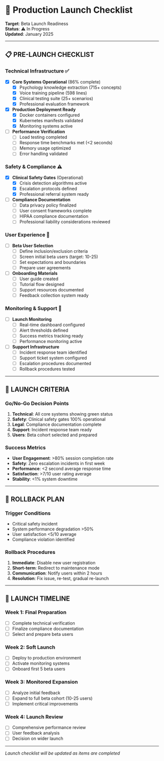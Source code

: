 # 🚀 Production Launch Checklist

**Target**: Beta Launch Readiness  
**Status**: ⚠️ In Progress  
**Updated**: January 2025  

---

## 📋 **PRE-LAUNCH CHECKLIST**

### **Technical Infrastructure** ✅ 
- [x] **Core Systems Operational** (86% complete)
  - [x] Psychology knowledge extraction (715+ concepts)
  - [x] Voice training pipeline (598 lines)
  - [x] Clinical testing suite (25+ scenarios)
  - [x] Professional evaluation framework
- [x] **Production Deployment Ready**
  - [x] Docker containers configured
  - [x] Kubernetes manifests validated
  - [x] Monitoring systems active
- [ ] **Performance Verification**
  - [ ] Load testing completed
  - [ ] Response time benchmarks met (<2 seconds)
  - [ ] Memory usage optimized
  - [ ] Error handling validated

### **Safety & Compliance** ⚠️
- [x] **Clinical Safety Gates** (Operational)
  - [x] Crisis detection algorithms active
  - [x] Escalation protocols defined
  - [x] Professional referral system ready
- [ ] **Compliance Documentation**
  - [ ] Data privacy policy finalized
  - [ ] User consent frameworks complete
  - [ ] HIPAA compliance documentation
  - [ ] Professional liability considerations reviewed

### **User Experience** 🔄
- [ ] **Beta User Selection**
  - [ ] Define inclusion/exclusion criteria
  - [ ] Screen initial beta users (target: 10-25)
  - [ ] Set expectations and boundaries
  - [ ] Prepare user agreements
- [ ] **Onboarding Materials**
  - [ ] User guide created
  - [ ] Tutorial flow designed
  - [ ] Support resources documented
  - [ ] Feedback collection system ready

### **Monitoring & Support** 🔄
- [ ] **Launch Monitoring**
  - [ ] Real-time dashboard configured
  - [ ] Alert thresholds defined
  - [ ] Success metrics tracking ready
  - [ ] Performance monitoring active
- [ ] **Support Infrastructure**
  - [ ] Incident response team identified
  - [ ] Support ticket system configured
  - [ ] Escalation procedures documented
  - [ ] Rollback procedures tested

---

## 🎯 **LAUNCH CRITERIA**

### **Go/No-Go Decision Points**
1. **Technical**: All core systems showing green status
2. **Safety**: Clinical safety gates 100% operational
3. **Legal**: Compliance documentation complete
4. **Support**: Incident response team ready
5. **Users**: Beta cohort selected and prepared

### **Success Metrics**
- **User Engagement**: >80% session completion rate
- **Safety**: Zero escalation incidents in first week
- **Performance**: <2 second average response time
- **Satisfaction**: >7/10 user rating average
- **Stability**: <1% system downtime

---

## 🚨 **ROLLBACK PLAN**

### **Trigger Conditions**
- Critical safety incident
- System performance degradation >50%
- User satisfaction <5/10 average
- Compliance violation identified

### **Rollback Procedures**
1. **Immediate**: Disable new user registration
2. **Short-term**: Redirect to maintenance mode
3. **Communication**: Notify users within 2 hours
4. **Resolution**: Fix issue, re-test, gradual re-launch

---

## 📅 **LAUNCH TIMELINE**

### **Week 1: Final Preparation**
- [ ] Complete technical verification
- [ ] Finalize compliance documentation
- [ ] Select and prepare beta users

### **Week 2: Soft Launch**
- [ ] Deploy to production environment
- [ ] Activate monitoring systems
- [ ] Onboard first 5 beta users

### **Week 3: Monitored Expansion**
- [ ] Analyze initial feedback
- [ ] Expand to full beta cohort (10-25 users)
- [ ] Implement critical improvements

### **Week 4: Launch Review**
- [ ] Comprehensive performance review
- [ ] User feedback analysis
- [ ] Decision on wider launch

---

*Launch checklist will be updated as items are completed*
